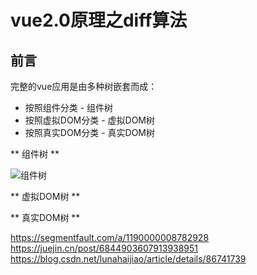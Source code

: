# vue2.0原理之diff算法

## 前言

完整的vue应用是由多种树嵌套而成：

+ 按照组件分类 - 组件树
+ 按照虚拟DOM分类 - 虚拟DOM树
+ 按照真实DOM分类 - 真实DOM树

** 组件树 **

![组件树](https://github.com/mqyqingfeng/Blog/raw/master/images/vue2.0-component-tree.png)

** 虚拟DOM树 **

** 真实DOM树 **




https://segmentfault.com/a/1190000008782928
https://juejin.cn/post/6844903607913938951
https://blog.csdn.net/lunahaijiao/article/details/86741739